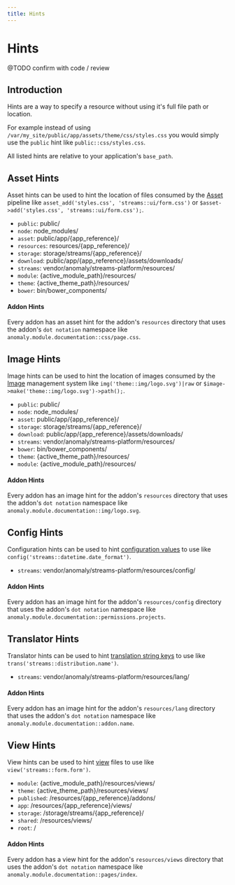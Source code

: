 ```yaml
---
title: Hints
---
```


# Hints

@TODO confirm with code / review

## Introduction

Hints are a way to specify a resource without using it's full file path or location.

For example instead of using `/var/my_site/public/app/assets/theme/css/styles.css` you would simply use the `public` hint like `public::css/styles.css`.

All listed hints are relative to your application's `base_path`.


## Asset Hints

Asset hints can be used to hint the location of files consumed by the [Asset](../core-concepts/asset) pipeline like `asset_add('styles.css', 'streams::ui/form.css')` or `$asset->add('styles.css', 'streams::ui/form.css');`.

- `public`: public/
- `node`: node_modules/
- `asset`: public/app/{app_reference}/
- `resources`: resources/{app_reference}/
- `storage`: storage/streams/{app_reference}/
- `download`: public/app/{app_reference}/assets/downloads/
- `streams`: vendor/anomaly/streams-platform/resources/
- `module`: {active_module_path}/resources/
- `theme`: {active_theme_path}/resources/
- `bower`: bin/bower_components/

#### Addon Hints

Every addon has an asset hint for the addon's `resources` directory that uses the addon's `dot notation` namespace like `anomaly.module.documentation::css/page.css`. 


## Image Hints

Image hints can be used to hint the location of images consumed by the [Image](../core-concepts/image) management system like `img('theme::img/logo.svg')|raw` or `$image->make('theme::img/logo.svg')->path();`.

- `public`: public/
- `node`: node_modules/
- `asset`: public/app/{app_reference}/
- `storage`: storage/streams/{app_reference}/
- `download`: public/app/{app_reference}/assets/downloads/
- `streams`: vendor/anomaly/streams-platform/resources/
- `bower`: bin/bower_components/
- `theme`: {active_theme_path}/resources/
- `module`: {active_module_path}/resources/

#### Addon Hints

Every addon has an image hint for the addon's `resources` directory that uses the addon's `dot notation` namespace like `anomaly.module.documentation::img/logo.svg`.


## Config Hints

Configuration hints can be used to hint [configuration values](../core-concepts/config) to use like `config('streams::datetime.date_format')`.

- `streams`: vendor/anomaly/streams-platform/resources/config/

#### Addon Hints

Every addon has an image hint for the addon's `resources/config` directory that uses the addon's `dot notation` namespace like `anomaly.module.documentation::permissions.projects`.


## Translator Hints

Translator hints can be used to hint [translation string keys](../core-concepts/translater) to use like `trans('streams::distribution.name')`.

- `streams`: vendor/anomaly/streams-platform/resources/lang/

#### Addon Hints

Every addon has an image hint for the addon's `resources/lang` directory that uses the addon's `dot notation` namespace like `anomaly.module.documentation::addon.name`.


## View Hints

View hints can be used to hint [view](../core-concepts/views) files to use like `view('streams::form.form')`.

- `module`: {active_module_path}/resources/views/
- `theme`: {active_theme_path}/resources/views/
- `published`: /resources/{app_reference}/addons/
- `app`: /resources/{app_reference}/views/
- `storage`: /storage/streams/{app_reference}/
- `shared`: /resources/views/
- `root`: /

#### Addon Hints

Every addon has a view hint for the addon's `resources/views` directory that uses the addon's `dot notation` namespace like `anomaly.module.documentation::pages/index`.
